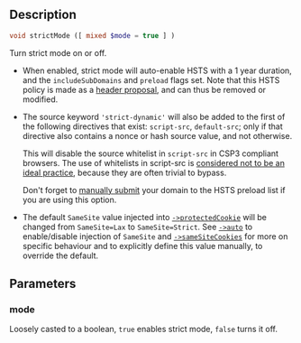 ## Description
```php
void strictMode ([ mixed $mode = true ] )
```

Turn strict mode on or off.
* When enabled, strict mode will auto-enable HSTS with a 1 year duration,
  and the `includeSubDomains` and `preload` flags set. Note that this
  HSTS policy is made as a [header proposal](header-proposals), and can
  thus be removed or modified.

* The source keyword `'strict-dynamic'` will also be added to the first
  of the following directives that exist: `script-src`, `default-src`;
  only if that directive also contains a nonce or hash source value, and
  not otherwise.

  This will disable the source whitelist in `script-src` in CSP3
  compliant browsers. The use of whitelists in script-src is
  [considered not to be an ideal practice][1], because they are often
  trivial to bypass.

  [1]: https://research.google.com/pubs/pub45542.html "The Insecurity of
  Whitelists and the Future of Content Security Policy"

  Don't forget to [manually submit](https://hstspreload.appspot.com/)
  your domain to the HSTS preload list if you are using this option.

* The default `SameSite` value injected into [`->protectedCookie`](protectedCookie) will
  be changed from `SameSite=Lax` to `SameSite=Strict`.
  See [`->auto`](auto#AUTO_COOKIE_SAMESITE) to enable/disable injection
  of `SameSite` and [`->sameSiteCookies`](sameSiteCookies) for more on specific behaviour
  and to explicitly define this value manually, to override the default.

## Parameters
### mode
Loosely casted to a boolean, `true` enables strict mode, `false` turns
 it off.
